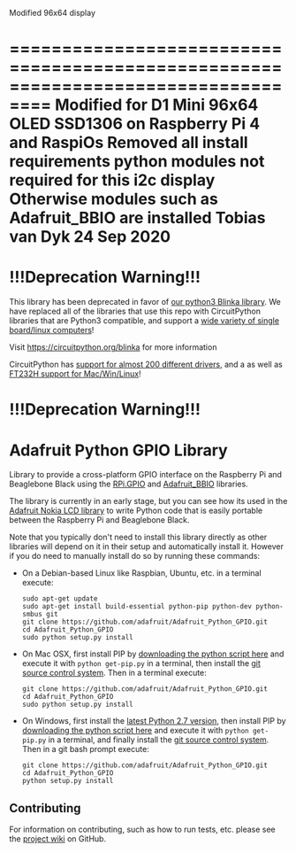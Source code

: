 Modified 96x64 display

==================================================================================
Modified for D1 Mini 96x64 OLED SSD1306 on Raspberry Pi 4 and RaspiOs 
Removed all install requirements python modules not required for this i2c display
Otherwise modules such as Adafruit_BBIO are installed
Tobias van Dyk 24 Sep 2020
===================================================================================

!!!Deprecation Warning!!!
===================
This library has been deprecated in favor of [our python3 Blinka library](https://github.com/adafruit/Adafruit_Blinka). We have replaced all of the libraries that use this repo with CircuitPython libraries that are Python3 compatible, and support a [wide variety of single board/linux computers](https://circuitpython.org/blinka)!

Visit https://circuitpython.org/blinka for more information

CircuitPython has [support for almost 200 different drivers](https://circuitpython.readthedocs.io/projects/bundle/en/latest/drivers.html), and a  as well as [FT232H support for Mac/Win/Linux](https://learn.adafruit.com/circuitpython-on-any-computer-with-ft232h)!

!!!Deprecation Warning!!!
===================

Adafruit Python GPIO Library
============================

Library to provide a cross-platform GPIO interface on the Raspberry Pi and Beaglebone Black using the [RPi.GPIO](https://pypi.python.org/pypi/RPi.GPIO) and [Adafruit_BBIO](https://pypi.python.org/pypi/Adafruit_BBIO) libraries.

The library is currently in an early stage, but you can see how its used in the [Adafruit Nokia LCD library](https://github.com/adafruit/Adafruit_Nokia_LCD) to write Python code that is easily portable between the Raspberry Pi and Beaglebone Black.

Note that you typically don't need to install this library directly as other libraries will depend on it in their setup and automatically install it.  However if you do need to manually install do so by running these commands:

- On a Debian-based Linux like Raspbian, Ubuntu, etc. in a terminal execute:
  
  ```
  sudo apt-get update
  sudo apt-get install build-essential python-pip python-dev python-smbus git
  git clone https://github.com/adafruit/Adafruit_Python_GPIO.git
  cd Adafruit_Python_GPIO
  sudo python setup.py install
  ```

- On Mac OSX, first install PIP by [downloading the python script here](https://bootstrap.pypa.io/get-pip.py) and execute it with `python get-pip.py` in a terminal, then install the [git source control system](http://git-scm.com/downloads).  Then in a terminal execute:
  
  ```
  git clone https://github.com/adafruit/Adafruit_Python_GPIO.git
  cd Adafruit_Python_GPIO
  sudo python setup.py install
  ```

- On Windows, first install the [latest Python 2.7 version](https://www.python.org/downloads/windows/), then install PIP by [downloading the python script here](https://bootstrap.pypa.io/get-pip.py) and execute it with `python get-pip.py` in a terminal, and finally install the [git source control system](http://git-scm.com/downloads).  Then in a git bash prompt execute:
  
  ```
  git clone https://github.com/adafruit/Adafruit_Python_GPIO.git
  cd Adafruit_Python_GPIO
  python setup.py install
  ```

Contributing
------------

For information on contributing, such as how to run tests, etc. please see the [project wiki](https://github.com/adafruit/Adafruit_Python_GPIO/wiki/Running-Tests) on GitHub.
